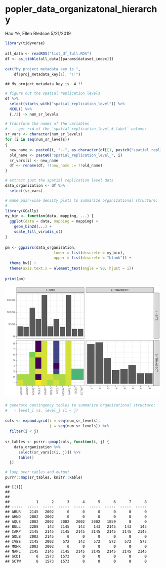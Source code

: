 popler\_data\_organizatonal\_hierarchy
================
Hao Ye, Ellen Bledsoe
5/21/2019

``` r
library(tidyverse)

all_data <- readRDS("list_df_full.RDS")
df <- as_tibble(all_data[[params$dataset_index]])

cat("My project metadata key is ", 
    df$proj_metadata_key[1], "!!")
```

    ## My project metadata key is  4 !!

``` r
# figure out the spatial replication levels
df %>% 
  select(starts_with("spatial_replication_level")) %>%
  NCOL() %>%
  {./2} -> num_sr_levels
```

``` r
# transform the names of the variables
#   - get rid of the `spatial_replication_level_#_label` columns
sr_vars <- character(num_sr_levels)
for (i in seq(num_sr_levels))
{
  new_name <- paste0(i, "--", as.character(df[[1, paste0("spatial_replication_level_", i, "_label")]]))
  old_name <- paste0("spatial_replication_level_", i)
  sr_vars[i] <- new_name
  df <- rename(df, !!new_name := !!old_name)
}
```

``` r
# extract just the spatial replication level data
data_organization <- df %>%
  select(sr_vars)
```

``` r
# make pair-wise density plots to summarize organizational structure:
# 
library(GGally)
my_bin <- function(data, mapping, ...) {
  ggplot(data = data, mapping = mapping) +
    geom_bin2d(...) +
    scale_fill_viridis_c()
}

pm <- ggpairs(data_organization, 
                      lower = list(discrete = my_bin), 
                      upper = list(discrete = "blank")) + 
  theme_bw() + 
  theme(axis.text.x = element_text(angle = 90, hjust = 1))

print(pm)
```

![](data_report-3_files/figure-markdown_github/unnamed-chunk-5-1.png)

``` r
# generate contingency tables to summarize organizational structure:
#   - level_i vs. level_j (i < j)

cols <- expand.grid(i = seq(num_sr_levels), 
                    j = seq(num_sr_levels)) %>%
  filter(i < j)

sr_tables <- purrr::pmap(cols, function(i, j) {
    data_organization %>%
      select(sr_vars[c(i, j)]) %>%
      table()
  })
```

``` r
# loop over tables and output
purrr::map(sr_tables, knitr::kable)
```

    ## [[1]]
    ## 
    ## 
    ##            1      2      3      4      5      6      7      8
    ## -----  -----  -----  -----  -----  -----  -----  -----  -----
    ## ABUR    2145   2002      0      0      0      0      0      0
    ## AHND    2002   2002      0      0      0      0      0      0
    ## AQUE    2002   2002   2002   2002   2002   1859      0      0
    ## BULL    2288    143   2145    143    143   2145    143    143
    ## CARP    2145   2145   2145   2145   2145   2145   2145   2145
    ## GOLB    2002   2145      0      0      0      0      0      0
    ## IVEE    2145   2002    572    143    572    572    572    572
    ## MOHK    2002   2002      0      0      0      0      0      0
    ## NAPL    2145   2145   2145   2145   2145   2145   2145   2145
    ## SCDI       0   1573   1573      0      0      0      0      0
    ## SCTW       0   1573   1573      0      0      0      0      0
